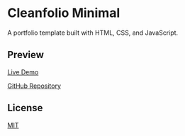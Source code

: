 # Cleanfolio Minimal

A portfolio template built with HTML, CSS, and JavaScript.

## Preview

[Live Demo](https://my-portfolio-self-six-82.vercel.app/)

[GitHub Repository](https://github.com/Ramcharank12/My-Portfolio-)

## License

[MIT](https://choosealicense.com/licenses/mit/)